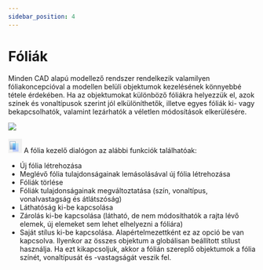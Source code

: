 ```yaml
---
sidebar_position: 4
---
```

# Fóliák

Minden CAD alapú modellező rendszer rendelkezik valamilyen fóliakoncepcióval a modellen belüli objektumok kezelésének könnyebbé tétele érdekében. Ha az objektumokat különböző fóliákra helyezzük el, azok színek és vonaltípusok szerint jól elkülöníthetők, illetve egyes fóliák ki- vagy bekapcsolhatók, valamint lezárhatók a véletlen módosítások elkerülésére.

[![](https://consteelsoftware.com/wp-content/uploads/2022/02/dial_folia.png)](./img/wp-content-uploads-2022-02-dial_folia.png)


![](./img/wp-content-uploads-2021-04-5-5-layers-ico.png) A fólia kezelő dialógon az alábbi funkciók találhatóak:


- Új fólia létrehozása
- Meglévő fólia tulajdonságainak lemásolásával új fólia létrehozása
- Fóliák törlése
- Fóliák tulajdonságainak megváltoztatása (szín, vonaltípus, vonalvastagság és átlátszóság)
- Láthatóság ki-be kapcsolása
- Zárolás ki-be kapcsolása (látható, de nem módosíthatók a rajta lévő elemek, új elemeket sem lehet elhelyezni a fóliára)
- Saját stílus ki-be kapcsolása. Alapértelmezettként ez az opció be van kapcsolva. Ilyenkor az összes objektum a globálisan beállított stílust használja. Ha ezt kikapcsoljuk, akkor a fólián szereplő objektumok a fólia színét, vonaltípusát és -vastagságát veszik fel.
